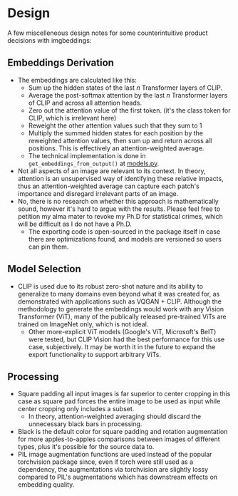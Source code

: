# Design

A few miscelleneous design notes for some counterintuitive product decisions with imgbeddings:

## Embeddings Derivation

- The embeddings are calculated like this:
  - Sum up the hidden states of the last _n_ Transformer layers of CLIP.
  - Average the post-softmax attention by the last _n_ Transformer layers of CLIP and across all attention heads.
  - Zero out the attention value of the first token. (it's the class token for CLIP, which is irrelevant here)
  - Reweight the other attention values such that they sum to 1
  - Multiply the summed hidden states for each position by the reweighted attention values, then sum up and return across all positions. This is effectively an attention-weighted average.
  - The technical implementation is done in `get_embeddings_from_output()` at [models.py](imgbeddings/models.py).
- Not all aspects of an image are relevant to its context. In theory, attention is an unsupervised way of identifying these relative impacts, thus an attention-weighted average can capture each patch's importance and disregard irrelevant parts of an image.
- No, there is no research on whether this approach is mathematically sound, however it's hard to argue with the results. Please feel free to petition my alma mater to revoke my Ph.D for statistical crimes, which will be difficult as I do not have a Ph.D.
  - The exporting code is open-sourced in the package itself in case there are optimizations found, and models are versioned so users can pin them.

## Model Selection

- CLIP is used due to its robust zero-shot nature and its ability to generalize to many domains even beyond what it was created for, as demonstrated with applications such as VQGAN + CLIP. Although the methodology to generate the embeddings would work with any Vision Transformer (ViT), many of the publically released pre-trained ViTs are trained on ImageNet only, which is not ideal.
  - Other more-explicit ViT models (Google's ViT, Microsoft's BeIT) were tested, but CLIP Vision had the best performance for this use case, subjectively. It may be worth it in the future to expand the export functionality to support arbitrary ViTs.

## Processing

- Square padding all input images is far superior to center cropping in this case as square pad forces the entire image to be used as input while center cropping only includes a subset.
  - In theory, attention-weighted averaging should discard the unnecessary black bars in processing.
- Black is the default color for square padding and rotation augmentation for more apples-to-apples comparisons between images of different types, plus it's possible for the source data to.
- PIL image augmentation functions are used instead of the popular torchvision package since, even if torch were still used as a dependency, the augmentations via torchvision are slightly lossy compared to PIL's augmentations which has downstream effects on embedding quality.
